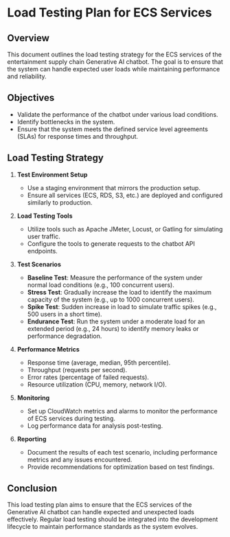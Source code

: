 # Load Testing Plan for ECS Services

## Overview
This document outlines the load testing strategy for the ECS services of the entertainment supply chain Generative AI chatbot. The goal is to ensure that the system can handle expected user loads while maintaining performance and reliability.

## Objectives
- Validate the performance of the chatbot under various load conditions.
- Identify bottlenecks in the system.
- Ensure that the system meets the defined service level agreements (SLAs) for response times and throughput.

## Load Testing Strategy
1. **Test Environment Setup**
   - Use a staging environment that mirrors the production setup.
   - Ensure all services (ECS, RDS, S3, etc.) are deployed and configured similarly to production.

2. **Load Testing Tools**
   - Utilize tools such as Apache JMeter, Locust, or Gatling for simulating user traffic.
   - Configure the tools to generate requests to the chatbot API endpoints.

3. **Test Scenarios**
   - **Baseline Test**: Measure the performance of the system under normal load conditions (e.g., 100 concurrent users).
   - **Stress Test**: Gradually increase the load to identify the maximum capacity of the system (e.g., up to 1000 concurrent users).
   - **Spike Test**: Sudden increase in load to simulate traffic spikes (e.g., 500 users in a short time).
   - **Endurance Test**: Run the system under a moderate load for an extended period (e.g., 24 hours) to identify memory leaks or performance degradation.

4. **Performance Metrics**
   - Response time (average, median, 95th percentile).
   - Throughput (requests per second).
   - Error rates (percentage of failed requests).
   - Resource utilization (CPU, memory, network I/O).

5. **Monitoring**
   - Set up CloudWatch metrics and alarms to monitor the performance of ECS services during testing.
   - Log performance data for analysis post-testing.

6. **Reporting**
   - Document the results of each test scenario, including performance metrics and any issues encountered.
   - Provide recommendations for optimization based on test findings.

## Conclusion
This load testing plan aims to ensure that the ECS services of the Generative AI chatbot can handle expected and unexpected loads effectively. Regular load testing should be integrated into the development lifecycle to maintain performance standards as the system evolves.